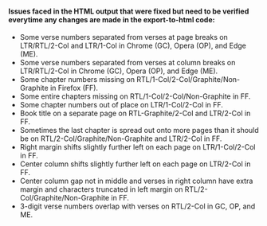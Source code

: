#### Issues faced in the HTML output that were fixed but need to be verified everytime any changes are made in the export-to-html code:

- Some verse numbers separated from verses at page breaks on LTR/RTL/2-Col and LTR/1-Col in Chrome (GC), Opera (OP), and Edge (ME).
- Some verse numbers separated from verses at column breaks on LTR/RTL/2-Col in Chrome (GC), Opera (OP), and Edge (ME).
- Some chapter numbers missing on RTL/1-Col/2-Col/Graphite/Non-Graphite in Firefox (FF).
- Some entire chapters missing on RTL/1-Col/2-Col/Non-Graphite in FF.
- Some chapter numbers out of place on LTR/1-Col/2-Col in FF.
- Book title on a separate page on RTL-Graphite/2-Col and LTR/2-Col in FF.
- Sometimes the last chapter is spread out onto more pages than it should be on RTL/2-Col/Graphite/Non-Graphite and LTR/2-Col in FF.
- Right margin shifts slightly further left on each page on LTR/1-Col/2-Col in FF.
- Center column shifts slightly further left on each page on LTR/2-Col in FF.
- Center column gap not in middle and verses in right column have extra margin and characters truncated in left margin on RTL/2-Col/Graphite/Non-Graphite in FF.
- 3-digit verse numbers overlap with verses on RTL/2-Col in GC, OP, and ME.

